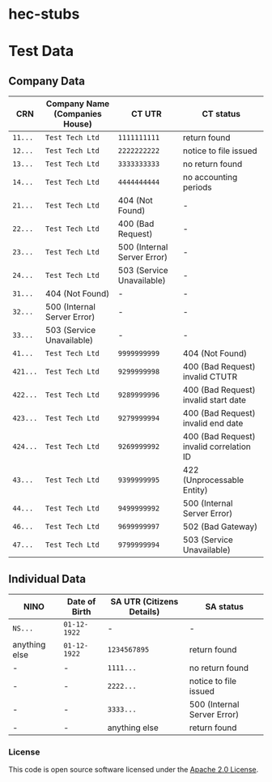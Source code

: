 
# hec-stubs

# Test Data

## Company Data

| CRN      | Company Name (Companies House) | CT UTR                      | CT status                                | 
| -------- | ------------------------------ | --------------------------- | ---------------------------------------- |
| `11...`  | `Test Tech Ltd`                | `1111111111`                | return found                             |      
| `12...`  | `Test Tech Ltd`                | `2222222222`                | notice to file issued                    |      
| `13...`  | `Test Tech Ltd`                | `3333333333`                | no return found                          |      
| `14...`  | `Test Tech Ltd`                | `4444444444`                | no accounting periods                    |      
| `21...`  | `Test Tech Ltd`                | 404 (Not Found)             | -                                        |      
| `22...`  | `Test Tech Ltd`                | 400 (Bad Request)           | -                                        |      
| `23...`  | `Test Tech Ltd`                | 500 (Internal Server Error) | -                                        |      
| `24...`  | `Test Tech Ltd`                | 503 (Service Unavailable)   | -                                        |      
| `31...`  | 404 (Not Found)                | -                           | -                                        |      
| `32...`  | 500 (Internal Server Error)    | -                           | -                                        |      
| `33...`  | 503 (Service Unavailable)      | -                           | -                                        |      
| `41...`  | `Test Tech Ltd`                | `9999999999`                | 404 (Not Found)                          |      
| `421...` | `Test Tech Ltd`                | `9299999998`                | 400 (Bad Request) invalid CTUTR          |      
| `422...` | `Test Tech Ltd`                | `9289999996`                | 400 (Bad Request) invalid start date     |      
| `423...` | `Test Tech Ltd`                | `9279999994`                | 400 (Bad Request) invalid end date       |      
| `424...` | `Test Tech Ltd`                | `9269999992`                | 400 (Bad Request) invalid correlation ID |      
| `43...`  | `Test Tech Ltd`                | `9399999995`                | 422 (Unprocessable Entity)               |
| `44...`  | `Test Tech Ltd`                | `9499999992`                | 500 (Internal Server Error)              |
| `46...`  | `Test Tech Ltd`                | `9699999997`                | 502 (Bad Gateway)                        |
| `47...`  | `Test Tech Ltd`                | `9799999994`                | 503 (Service Unavailable)                |

## Individual Data

| NINO          | Date of Birth | SA UTR (Citizens Details) | SA status                   |
| ------------- | ------------- | ------------------------- | --------------------------- |
| `NS...`       | `01-12-1922`  | -                         |  -                          |
| anything else | `01-12-1922`  | `1234567895`              | return found                | 
| -             | -             | `1111...`                 | no return found             | 
| -             | -             | `2222...`                 | notice to file issued       | 
| -             | -             | `3333...`                 | 500 (Internal Server Error) | 
| -             | -             | anything else             | return found                |      

### License

This code is open source software licensed under the [Apache 2.0 License]("http://www.apache.org/licenses/LICENSE-2.0.html").
